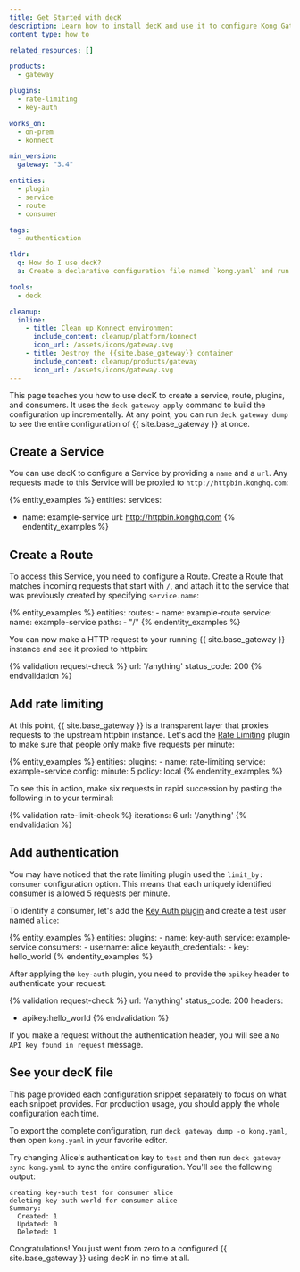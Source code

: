 ```yaml
---
title: Get Started with decK
description: Learn how to install decK and use it to configure Kong Gateway
content_type: how_to

related_resources: []

products:
  - gateway

plugins:
  - rate-limiting
  - key-auth

works_on:
  - on-prem
  - konnect

min_version:
  gateway: "3.4"

entities:
  - plugin
  - service
  - route
  - consumer

tags:
  - authentication

tldr:
  q: How do I use decK?
  a: Create a declarative configuration file named `kong.yaml` and run `deck gateway sync kong.yaml`

tools:
  - deck

cleanup:
  inline:
    - title: Clean up Konnect environment
      include_content: cleanup/platform/konnect
      icon_url: /assets/icons/gateway.svg
    - title: Destroy the {{site.base_gateway}} container
      include_content: cleanup/products/gateway
      icon_url: /assets/icons/gateway.svg
---
```


This page teaches you how to use decK to create a service, route, plugins, and consumers. It uses the `deck gateway apply` command to build the configuration up incrementally. At any point, you can run `deck gateway dump` to see the entire configuration of {{ site.base_gateway }} at once.

## Create a Service

You can use decK to configure a Service by providing a `name` and a `url`. Any requests made to this Service will be proxied to `http://httpbin.konghq.com`:

{% entity_examples %}
entities:
  services:
  - name: example-service
    url: http://httpbin.konghq.com
{% endentity_examples %}

## Create a Route

To access this Service, you need to configure a Route. Create a Route that matches incoming requests that start with `/`, and attach it to the service that was previously created by specifying `service.name`:

{% entity_examples %}
entities:
  routes:
    - name: example-route
      service:
        name: example-service
      paths:
        - "/"
{% endentity_examples %}

You can now make a HTTP request to your running {{ site.base_gateway }} instance and see it proxied to httpbin:

{% validation request-check %}
url: '/anything'
status_code: 200
{% endvalidation %}

## Add rate limiting

At this point, {{ site.base_gateway }} is a transparent layer that proxies requests to the upstream httpbin instance. Let's add the [Rate Limiting](/plugins/rate-limiting/) plugin to make sure that people only make five requests per minute:

{% entity_examples %}
entities:
  plugins:
    - name: rate-limiting
      service: example-service
      config:
        minute: 5
        policy: local
{% endentity_examples %}

To see this in action, make six requests in rapid succession by pasting the following in to your terminal:

{% validation rate-limit-check %}
iterations: 6
url: '/anything'
{% endvalidation %}

## Add authentication

You may have noticed that the rate limiting plugin used the `limit_by: consumer` configuration option. This means that each uniquely identified consumer is allowed 5 requests per minute.

To identify a consumer, let's add the [Key Auth plugin](/plugins/key-auth/) and create a test user named `alice`:

{% entity_examples %}
entities:
  plugins:
    - name: key-auth
      service: example-service
  consumers:
    - username: alice
      keyauth_credentials:
        - key: hello_world
{% endentity_examples %}

After applying the `key-auth` plugin, you need to provide the `apikey` header to authenticate your request:

{% validation request-check %}
url: '/anything'
status_code: 200
headers:
  - apikey:hello_world
{% endvalidation %}

If you make a request without the authentication header, you will see a `No API key found in request` message.

## See your decK file

This page provided each configuration snippet separately to focus on what each snippet provides. For production usage, you should apply the whole configuration each time.

To export the complete configuration, run `deck gateway dump -o kong.yaml`, then open `kong.yaml` in your favorite editor.

Try changing Alice's authentication key to `test` and then run `deck gateway sync kong.yaml` to sync the entire configuration. You'll see the following output:

```
creating key-auth test for consumer alice
deleting key-auth world for consumer alice
Summary:
  Created: 1
  Updated: 0
  Deleted: 1
```

Congratulations! You just went from zero to a configured {{ site.base_gateway }} using decK in no time at all.
